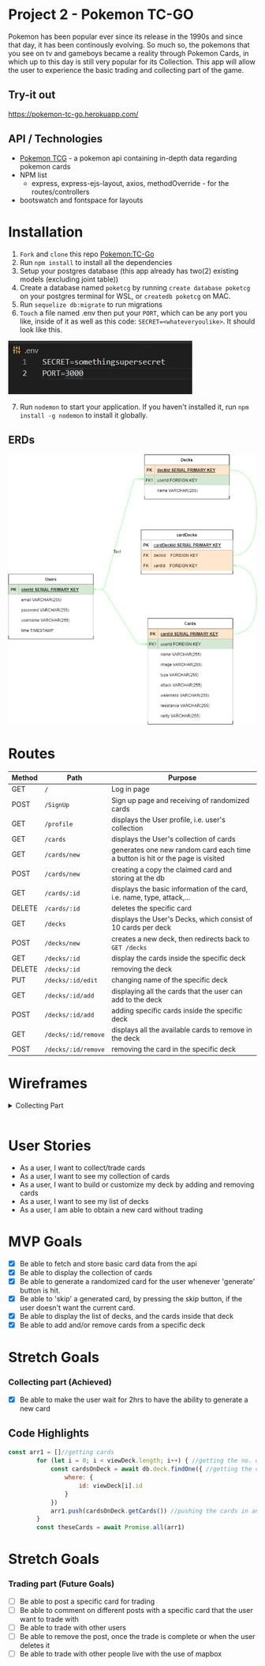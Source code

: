 # Project 2 - Pokemon TC-GO
Pokemon has been popular ever since its release in the 1990s and since that day, it has been continously evolving. So much so, the pokemons that you see on tv and gameboys became a reality through Pokemon Cards, in which up to this day is still very popular for its Collection. This app will allow the user to experience the basic trading and collecting part of the game.

## Try-it out
https://pokemon-tc-go.herokuapp.com/

## API / Technologies
- [Pokemon TCG](https://pokemontcg.io/) - a pokemon api containing in-depth data regarding pokemon cards
- NPM list
    - express, express-ejs-layout, axios, methodOverride - for the routes/controllers
- bootswatch and fontspace for layouts

# Installation
1. `Fork` and `clone` this repo [Pokemon:TC-Go](https://github.com/JonDmc/PokeTCG)
2. Run `npm install` to install all the dependencies
3. Setup your postgres database (this app already has two(2) existing models (excluding joint table))
4. Create a database named `poketcg` by running `create database poketcg` on your postgres terminal for WSL, or `createdb poketcg` on MAC.
5. Run `sequelize db:migrate` to run migrations
6. `Touch` a file named .env then put your `PORT`, which can be any port you like, inside of it as well as this code: `SECRET=<whateveryoulike>`. It should look like this.

![sample](sample.JPG)

7. Run `nodemon` to start your application. If you haven't installed it, run `npm install -g nodemon` to install it globally.

## ERDs
![Pokemon TCG](erd.drawio.png)

# Routes

| Method | Path | Purpose |
| ------ | -------------- | -------------------------------- |
| GET | `/` | Log in page |
| POST | `/SignUp` | Sign up page and receiving of randomized cards |
| GET | `/profile` | displays the User profile, i.e. user's collection |
| GET | `/cards` | displays the User's collection of cards |
| GET | `/cards/new` | generates one new random card each time a button is hit or the page is visited |
| POST | `/cards/new` | creating a copy the claimed card and storing at the db |
| GET | `/cards/:id` | displays the basic information of the card, i.e. name, type, attack,... |
| DELETE | `/cards/:id` | deletes the specific card |
| GET | `/decks` | displays the User's Decks, which consist of 10 cards per deck|
| POST | `/decks/new` | creates a new deck, then redirects back to `GET /decks`|
| GET | `/decks/:id` | display the cards inside the specific deck |
| DELETE | `/decks/:id` | removing the deck |
| PUT | `/decks/:id/edit` | changing name of the specific deck |
| GET | `/decks/:id/add` | displaying all the cards that the user can add to the deck |
| POST | `/decks/:id/add` | adding specific cards inside the specific deck |
| GET | `/decks/:id/remove` | displays all the available cards to remove in the deck |
| POST | `/decks/:id/remove` | removing the card in the specific deck |

# Wireframes
<details>
<summary>Collecting Part</summary>
<br/>

#### Log-in page
![Login page](./wireframes/new-login-new.JPG)
#### Sign-up page
![SignUp page](./wireframes/new-signup.JPG)
#### Profile page
![Profile page](./wireframes/profile.JPG)
![Profile page](./wireframes/new-profile.JPG)
#### Cards page
![Cards page](./wireframes/new-cards.JPG)
![Cards/:id page](./wireframes/new-card-indiv.JPG)
![Cards/new page](./wireframes/new-card-new.JPG)
#### Decks page
![Decks page](./wireframes/new-decks.JPG)
</details>
<br/>

# User Stories
- As a user, I want to collect/trade cards
- As a user, I want to see my collection of cards
- As a user, I want to build or customize my deck by adding and removing cards
- As a user, I want to see my list of decks
- As a user, I am able to obtain a new card without trading

# MVP Goals
- [x] Be able to fetch and store basic card data from the api
- [x] Be able to display the collection of cards
- [x] Be able to generate a randomized card for the user whenever 'generate' button is hit.
- [x] Be able to 'skip' a generated card, by pressing the skip button, if the user doesn't want the current card. 
- [x] Be able to display the list of decks, and the cards inside that deck
- [x] Be able to add and/or remove cards from a specific deck

# Stretch Goals
### Collecting part (Achieved)
- [x] Be able to make the user wait for 2hrs to have the ability to generate a new card

## Code Highlights
``` javascript
const arr1 = []//getting cards
        for (let i = 0; i < viewDeck.length; i++) { //getting the no. of decks created
            const cardsOnDeck = await db.deck.findOne({ //getting the cards from those decks
                where: {
                    id: viewDeck[i].id
                }
            })
            arr1.push(cardsOnDeck.getCards()) //pushing the cards in an array to call later
        }
        const theseCards = await Promise.all(arr1) 
```

# Stretch Goals
### Trading part (Future Goals)
- [ ] Be able to post a specific card for trading
- [ ] Be able to comment on different posts with a specific card that the user want to trade with
- [ ] Be able to trade with other users
- [ ] Be able to remove the post, once the trade is complete or when the user deletes it
- [ ] Be able to trade with other people live with the use of mapbox